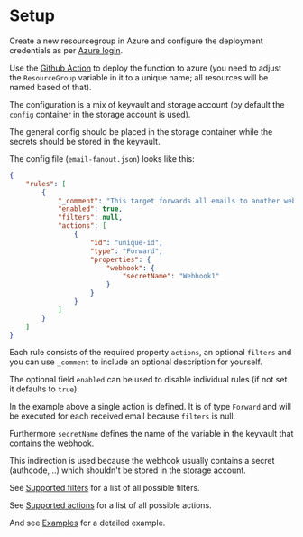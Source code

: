 # Setup

Create a new resourcegroup in Azure and configure the deployment credentials as per [Azure login](https://github.com/Azure/login).

Use the [Github Action](../.github/workflows/azure-functionapp.yml) to deploy the function to azure (you need to adjust the `ResourceGroup` variable in it to a unique name; all resources will be named based of that).

The configuration is a mix of keyvault and storage account (by default the `config` container in the storage account is used).

The general config should be placed in the storage container while the secrets should be stored in the keyvault.

The config file (`email-fanout.json`) looks like this:

``` json
{
    "rules": [
        {
            "_comment": "This target forwards all emails to another webhook (description for yourself what this target does)",
            "enabled": true,
            "filters": null,
            "actions": [
                {
                    "id": "unique-id",
                    "type": "Forward",
                    "properties": {
                        "webhook": {
                            "secretName": "Webhook1"
                        }
                    }
                }
            ]
        }
    ]
}
```

Each rule consists of the required property `actions`, an optional `filters` and you can use `_comment` to include an optional description for yourself.

The optional field `enabled` can be used to disable individual rules (if not set it defaults to `true`).

In the example above a single action is defined. It is of type `Forward` and will be executed for each received email because `filters` is null.

Furthermore `secretName` defines the name of the variable in the keyvault that contains the webhook.

This indirection is used because the webhook usually contains a secret (authcode, ..) which shouldn't be stored in the storage account.

See [Supported filters](Supported%20filters.md) for a list of all possible filters.

See [Supported actions](Supported%20actions.md) for a list of all possible actions.

And see [Examples](Examples.md) for a detailed example.